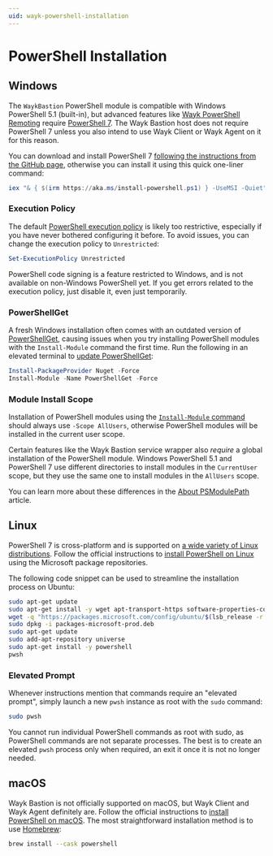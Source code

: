```yaml
---
uid: wayk-powershell-installation
---
```


# PowerShell Installation

## Windows

The `WaykBastion` PowerShell module is compatible with Windows PowerShell 5.1 (built-in), but advanced features like [Wayk PowerShell Remoting](xref:wayk-client-psremoting) require [PowerShell 7](https://docs.microsoft.com/powershell/). The Wayk Bastion host does not require PowerShell 7 unless you also intend to use Wayk Client or Wayk Agent on it for this reason.

You can download and install PowerShell 7 [following the instructions from the GitHub page](https://github.com/PowerShell/PowerShell#get-powershell), otherwise you can install it using this quick one-liner command:

```powershell
iex "& { $(irm https://aka.ms/install-powershell.ps1) } -UseMSI -Quiet"
```

### Execution Policy

The default [PowerShell execution policy](https://docs.microsoft.com/en-ca/powershell/module/microsoft.powershell.core/about/about_execution_policies) is likely too restrictive, especially if you have never bothered configuring it before. To avoid issues, you can change the execution policy to `Unrestricted`:

```powershell
Set-ExecutionPolicy Unrestricted
```

PowerShell code signing is a feature restricted to Windows, and is not available on non-Windows PowerShell yet. If you get errors related to the execution policy, just disable it, even just temporarily.

### PowerShellGet

A fresh Windows installation often comes with an outdated version of [PowerShellGet](https://docs.microsoft.com/en-us/powershell/module/powershellget), causing issues when you try installing PowerShell modules with the `Install-Module` command the first time. Run the following in an elevated terminal to [update PowerShellGet](https://docs.microsoft.com/en-us/powershell/scripting/gallery/installing-psget):

```powershell
Install-PackageProvider Nuget -Force
Install-Module -Name PowerShellGet -Force
```

### Module Install Scope

Installation of PowerShell modules using the [`Install-Module` command](https://docs.microsoft.com/en-us/powershell/module/powershellget/install-module) should always use `-Scope AllUsers`, otherwise PowerShell modules will be installed in the current user scope.

Certain features like the Wayk Bastion service wrapper also *require* a global installation of the PowerShell module. Windows PowerShell 5.1 and PowerShell 7 use different directories to install modules in the `CurrentUser` scope, but they use the same one to install modules in the `AllUsers` scope.

You can learn more about these differences in the [About PSModulePath](https://docs.microsoft.com/en-us/powershell/module/microsoft.powershell.core/about/about_psmodulepath) article.

## Linux

PowerShell 7 is cross-platform and is supported on [a wide variety of Linux distributions](https://github.com/PowerShell/PowerShell#get-powershell). Follow the official instructions to [install PowerShell on Linux](https://docs.microsoft.com/en-ca/powershell/scripting/install/installing-powershell-core-on-linux) using the Microsoft package repositories.

The following code snippet can be used to streamline the installation process on Ubuntu:

```bash
sudo apt-get update
sudo apt-get install -y wget apt-transport-https software-properties-common lsb-release
wget -q "https://packages.microsoft.com/config/ubuntu/$(lsb_release -r -s)/packages-microsoft-prod.deb"
sudo dpkg -i packages-microsoft-prod.deb
sudo apt-get update
sudo add-apt-repository universe
sudo apt-get install -y powershell
pwsh
```

### Elevated Prompt

Whenever instructions mention that commands require an "elevated prompt", simply launch a new `pwsh` instance as root with the `sudo` command:

```bash
sudo pwsh
```

You cannot run individual PowerShell commands as root with sudo, as PowerShell commands are not separate processes. The best is to create an elevated `pwsh` process only when required, an exit it once it is not no longer needed.

## macOS

Wayk Bastion is not officially supported on macOS, but Wayk Client and Wayk Agent definitely are. Follow the official instructions to [install PowerShell on macOS](https://docs.microsoft.com/en-ca/powershell/scripting/install/installing-powershell-core-on-macos). The most straightforward installation method is to use [Homebrew](https://brew.sh/):

```bash
brew install --cask powershell
```
